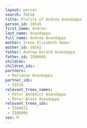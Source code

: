 ```yaml
---
layout: person
search: false
title: Profile of Andrew Anandappa
person_id: I0545
first_name: Andrew
last_name: Anandappa
full_name: Andrew Anandappa
mother: Irene Elizabeth Homer
mother_id: I0542
father: Andrew Gerard Anandappa
father_id: I500045
children:
children_ids:
partners:
 - Marianne Anandappa
partner_ids:
 - I0528
relevant_trees_names:
 - Peter Benedict Anandappa
 - Peter Braze Anandappa
relevant_trees_ids:
 - I500031
 - I500086
sex: M
---
```


